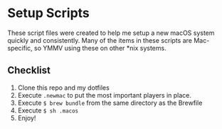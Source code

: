 # Setup Scripts

These script files were created to help me setup a new macOS system quickly and consistently. Many of the items in these scripts are Mac-specific, so YMMV using these on other *nix systems.

## Checklist

1. Clone this repo and my dotfiles
2. Execute `.newmac` to put the most important players in place.
3. Execute `$ brew bundle` from the same directory as the Brewfile
4. Execute `$ sh .macos`
5. Enjoy!
